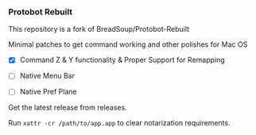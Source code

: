### Protobot Rebuilt

This repository is a fork of BreadSoup/Protobot-Rebuilt

Minimal patches to get command working and other polishes for Mac OS

- [x] Command Z & Y functionality & Proper Support for Remapping 

- [ ] Native Menu Bar

- [ ] Native Pref Plane

Get the latest release from releases.

Run `xattr -cr /path/to/app.app` to clear notarization requirements.

